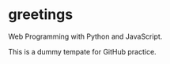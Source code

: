 # greetings
Web Programming with Python and JavaScript.

This is a dummy tempate for GitHub practice.
